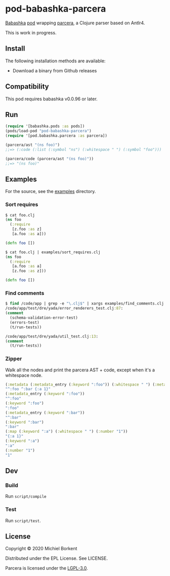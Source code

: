 # pod-babashka-parcera

[Babashka](https://github.com/borkdude/babashka)
[pod](https://github.com/babashka/babashka.pods) wrapping
[parcera](https://github.com/carocad/parcera), a Clojure parser based on
Antlr4.

This is work in progress.

## Install

The following installation methods are available:

- Download a binary from Github releases
<!-- - With [brew](https://brew.sh/): `brew install borkdude/brew/pod-babashka-parcera` -->

## Compatibility

This pod requires babashka v0.0.96 or later.

## Run

``` clojure
(require '[babashka.pods :as pods])
(pods/load-pod "pod-babashka-parcera")
(require '[pod.babashka.parcera :as parcera])

(parcera/ast "(ns foo)")
;;=> (:code (:list (:symbol "ns") (:whitespace " ") (:symbol "foo")))

(parcera/code (parcera/ast "(ns foo)"))
;;=> "(ns foo)"
```

## Examples

For the source, see the [examples](examples) directory.

### Sort requires

``` clojure
$ cat foo.clj
(ns foo
  (:require
   [z.foo :as z]
   [a.foo :as a]))

(defn foo [])

$ cat foo.clj | examples/sort_requires.clj
(ns foo
  (:require
   [a.foo :as a]
   [z.foo :as z]))

(defn foo [])
```

### Find comments

``` clojure
$ find /code/app | grep -e "\.clj$" | xargs examples/find_comments.clj | head
/code/app/test/dre/yada/error_renderers_test.clj:87:
(comment
  (schema-validation-error-test)
  (errors-test)
  (t/run-tests))

/code/app/test/dre/yada/util_test.clj:13:
(comment
  (t/run-tests))
```

### Zipper

Walk all the nodes and print the parcera AST + code, except when it's a
whitespace node.

``` clojure
(:metadata (:metadata_entry (:keyword ":foo")) (:whitespace " ") (:metadata_entry (:keyword ":bar")) (:whitespace " ") (:map (:keyword ":a") (:whitespace " ") (:number "1")))
"^:foo ^:bar {:a 1}"
(:metadata_entry (:keyword ":foo"))
"^:foo"
(:keyword ":foo")
":foo"
(:metadata_entry (:keyword ":bar"))
"^:bar"
(:keyword ":bar")
":bar"
(:map (:keyword ":a") (:whitespace " ") (:number "1"))
"{:a 1}"
(:keyword ":a")
":a"
(:number "1")
"1"
```

## Dev

### Build

Run `script/compile`

### Test

Run `script/test`.

## License

Copyright © 2020 Michiel Borkent

Distributed under the EPL License. See LICENSE.

Parcera is licensed under the [LGPL-3.0](https://github.com/carocad/parcera/blob/master/LICENSE.md).
